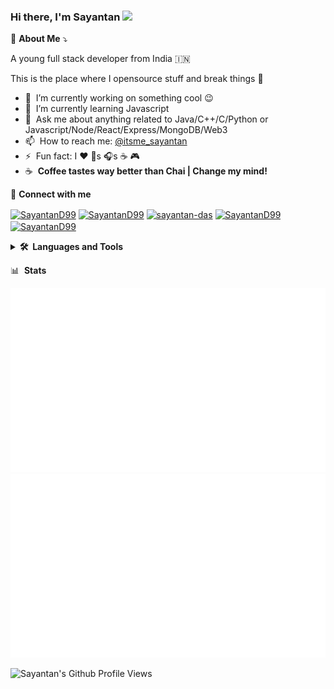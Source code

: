 ### Hi there, I'm Sayantan <a href=""><img src="https://media.giphy.com/media/hvRJCLFzcasrR4ia7z/giphy.gif" width="25px"></a>

🧔&nbsp;**About&nbsp;Me**&nbsp;⤵️

A young full stack developer from India 🇮🇳

This is the place where I opensource stuff and break things :rofl:

  - 🔭 &nbsp;I’m currently working on something cool :wink:
  - 🌱 &nbsp;I’m currently learning Javascript
  - 💬 &nbsp;Ask me about anything related to Java/C++/C/Python or Javascript/Node/React/Express/MongoDB/Web3
  - 📫 &nbsp;How to reach me: [@itsme_sayantan](https://twitter.com/itsme_sayantan)
  - ⚡ &nbsp;Fun fact: I :heart: :dog:s 🎧s ☕ 🎮 
  - ☕ &nbsp;**Coffee tastes way better than Chai | Change my mind!** 

🔗&nbsp;**Connect with me**
<p align="left">
<a href="https://twitter.com/itsme_sayantan" target="blank"><img align="center" src="https://raw.githubusercontent.com/rahuldkjain/github-profile-readme-generator/master/src/images/icons/Social/twitter.svg" alt="SayantanD99" height="30" width="40" /></a>
<a href="https://www.linkedin.com/in/sayantand99/" target="blank"><img align="center" src="https://raw.githubusercontent.com/rahuldkjain/github-profile-readme-generator/master/src/images/icons/Social/linked-in-alt.svg" alt="SayantanD99" height="30" width="40" /></a>
<a href="https://stackoverflow.com/users/15909694/" target="blank"><img align="center" src="https://raw.githubusercontent.com/rahuldkjain/github-profile-readme-generator/master/src/images/icons/Social/stack-overflow.svg" alt="sayantan-das" height="30" width="40" /></a>
<a href="https://www.hackerrank.com/SayantanD99" target="blank"><img align="center" src="https://raw.githubusercontent.com/rahuldkjain/github-profile-readme-generator/master/src/images/icons/Social/hackerrank.svg" alt="SayantanD99" height="30" width="40" /></a>
<a href="https://leetcode.com/SayantanD99/" target="blank"><img align="center" src="https://raw.githubusercontent.com/rahuldkjain/github-profile-readme-generator/master/src/images/icons/Social/leet-code.svg" alt="SayantanD99" height="30" width="40" /></a>

<details>
  <summary><b>🛠️&nbsp;&nbsp;Languages&nbsp;and&nbsp;Tools</b></summary>
  <br/>
  <p align="left"> <code><img height="20" src="https://raw.githubusercontent.com/github/explore/80688e429a7d4ef2fca1e82350fe8e3517d3494d/topics/javascript/javascript.png"></code>
<code><img height="20" src="https://raw.githubusercontent.com/github/explore/80688e429a7d4ef2fca1e82350fe8e3517d3494d/topics/typescript/typescript.png"></code>
<code><img height="20" src="https://raw.githubusercontent.com/github/explore/80688e429a7d4ef2fca1e82350fe8e3517d3494d/topics/react/react.png"></code>
<code><img height="20" src="https://raw.githubusercontent.com/github/explore/5c058a388828bb5fde0bcafd4bc867b5bb3f26f3/topics/graphql/graphql.png"></code>
<code><img height="20" src="https://raw.githubusercontent.com/github/explore/80688e429a7d4ef2fca1e82350fe8e3517d3494d/topics/nodejs/nodejs.png"></code></p>
</details>
 
📊 &nbsp;**Stats**

<a href="https://github.com/jstrieb/github-stats">

![](https://raw.githubusercontent.com/SayantanD99/github-stats/master/generated/overview.svg#gh-dark-mode-only)
![](https://raw.githubusercontent.com/SayantanD99/github-stats/master/generated/languages.svg#gh-dark-mode-only)
    
 </a>
   
![Sayantan's Github Profile Views](https://komarev.com/ghpvc/?username=SayantanD99&color=blueviolet)
